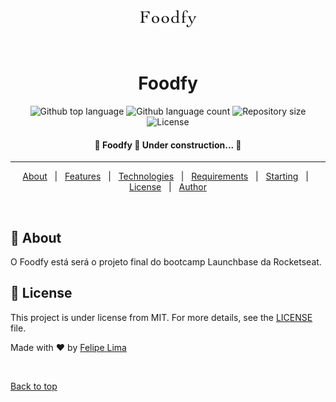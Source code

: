 <div align="center" id="top"> 
  <img src="./.github/logo.png" alt="Foodfy" />

  &#xa0;

  <!-- <a href="https://foodfy.netlify.app">Demo</a> -->
</div>

<h1 align="center">Foodfy</h1>

<p align="center">
  <img alt="Github top language" src="https://img.shields.io/github/languages/top/mrfelipelima/foodfy?color=56BEB8">

  <img alt="Github language count" src="https://img.shields.io/github/languages/count/mrfelipelima/foodfy?color=56BEB8">

  <img alt="Repository size" src="https://img.shields.io/github/repo-size/mrfelipelima/foodfy?color=56BEB8">

  <img alt="License" src="https://img.shields.io/github/license/mrfelipelima/foodfy?color=56BEB8">

  <!-- <img alt="Github issues" src="https://img.shields.io/github/issues/mrfelipelima/foodfy?color=56BEB8" /> -->

  <!-- <img alt="Github forks" src="https://img.shields.io/github/forks/mrfelipelima/foodfy?color=56BEB8" /> -->

  <!-- <img alt="Github stars" src="https://img.shields.io/github/stars/mrfelipelima/foodfy?color=56BEB8" /> -->
</p>

<!-- Status -->

<h4 align="center"> 
	🚧  Foodfy 🚀 Under construction...  🚧
</h4> 

<hr>

<p align="center">
  <a href="#dart-about">About</a> &#xa0; | &#xa0; 
  <a href="#sparkles-features">Features</a> &#xa0; | &#xa0;
  <a href="#rocket-technologies">Technologies</a> &#xa0; | &#xa0;
  <a href="#white_check_mark-requirements">Requirements</a> &#xa0; | &#xa0;
  <a href="#checkered_flag-starting">Starting</a> &#xa0; | &#xa0;
  <a href="#memo-license">License</a> &#xa0; | &#xa0;
  <a href="https://github.com/mrfelipelima" target="_blank">Author</a>
</p>

<br>

## :dart: About ##

O Foodfy está será o projeto final do bootcamp Launchbase da Rocketseat.

<!-- ## :sparkles: Features ##

:heavy_check_mark: Feature 1;\
:heavy_check_mark: Feature 2;\
:heavy_check_mark: Feature 3; -->

<!-- ## :rocket: Technologies ##

The following tools were used in this project:

- [Expo](https://expo.io/)
- [Node.js](https://nodejs.org/en/)
- [React](https://pt-br.reactjs.org/)
- [React Native](https://reactnative.dev/)
- [TypeScript](https://www.typescriptlang.org/)

## :white_check_mark: Requirements ##

Before starting :checkered_flag:, you need to have [Git](https://git-scm.com) and [Node](https://nodejs.org/en/) installed.

## :checkered_flag: Starting ##

```bash
# Clone this project
$ git clone https://github.com/mrfelipelima/foodfy

# Access
$ cd foodfy

# Install dependencies
$ yarn

# Run the project
$ yarn start

# The server will initialize in the <http://localhost:3000>
``` -->

## :memo: License ##

This project is under license from MIT. For more details, see the [LICENSE](LICENSE.md) file.


Made with :heart: by <a href="https://github.com/mrfelipelima" target="_blank">Felipe Lima</a>

&#xa0;

<a href="#top">Back to top</a>
